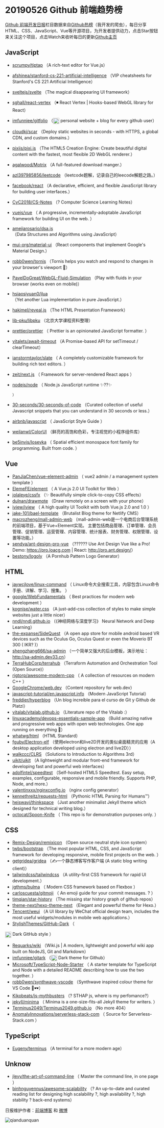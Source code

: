 # 20190526 Github 前端趋势榜

[Github 前端开发日报](http://caibaojian.com/c/news)栏目数据来自[Github热榜](http://news.caibaojian.com/)（我开发的爬虫），每日分享HTML、CSS、JavaScript、Vue等开源项目，为开发者提供动力，点击Star按钮来关注这个项目，点击Watch来收听每日的更新[Github主页](https://github.com/kujian/githubTrending)
## JavaScript

* [scrumpy/tiptap](https://github.com/scrumpy/tiptap) （A rich-text editor for Vue.js）
* [afshinea/stanford-cs-221-artificial-intelligence](https://github.com/afshinea/stanford-cs-221-artificial-intelligence) （VIP cheatsheets for Stanford's CS 221 Artificial Intelligence）
* [sveltejs/svelte](https://github.com/sveltejs/svelte) （The magical disappearing UI framework）
* [sghall/react-vertex](https://github.com/sghall/react-vertex) （◾️ React Vertex | Hooks-based WebGL library for React）
* [imfunniee/gitfolio](https://github.com/imfunniee/gitfolio) （<img class="emoji" title=":octocat:" alt=":octocat:" src="https://github.githubassets.com/images/icons/emoji/octocat.png" height="20" width="20" align="absmiddle"> personal website + blog for every github user）
* [cloudkj/scar](https://github.com/cloudkj/scar) （Deploy static websites in seconds - with HTTPS, a global CDN, and custom domains.）
* [pixijs/pixi.js](https://github.com/pixijs/pixi.js) （The HTML5 Creation Engine: Create beautiful digital content with the fastest, most flexible 2D WebGL renderer.）
* [agalwood/Motrix](https://github.com/agalwood/Motrix) （A full-featured download manger.）
* [azl397985856/leetcode](https://github.com/azl397985856/leetcode) （leetcode题解，记录自己的leecode解题之路。）
* [facebook/react](https://github.com/facebook/react) （A declarative, efficient, and flexible JavaScript library for building user interfaces.）
* [CyC2018/CS-Notes](https://github.com/CyC2018/CS-Notes) （? Computer Science Learning Notes）
* [vuejs/vue](https://github.com/vuejs/vue) （
        A progressive, incrementally-adoptable JavaScript framework for building UI on the web.
      ）
* [amejiarosario/dsa.js](https://github.com/amejiarosario/dsa.js) （Data Structures and Algorithms using JavaScript）
* [mui-org/material-ui](https://github.com/mui-org/material-ui) （React components that implement Google's Material Design.）
* [robb0wen/tornis](https://github.com/robb0wen/tornis) （Tornis helps you watch and respond to changes in your browser's viewport &#x1f332;）
* [PavelDoGreat/WebGL-Fluid-Simulation](https://github.com/PavelDoGreat/WebGL-Fluid-Simulation) （Play with fluids in your browser (works even on mobile)）
* [hsiaosiyuan0/jlua](https://github.com/hsiaosiyuan0/jlua) （Yet another Lua implementation in pure JavaScript.）
* [hakimel/reveal.js](https://github.com/hakimel/reveal.js) （The HTML Presentation Framework）
* [lib-pku/libpku](https://github.com/lib-pku/libpku) （北京大学课程资料整理）
* [prettier/prettier](https://github.com/prettier/prettier) （
        Prettier is an opinionated JavaScript formatter.
      ）
* [vitalets/await-timeout](https://github.com/vitalets/await-timeout) （A Promise-based API for setTimeout / clearTimeout）
* [ianstormtaylor/slate](https://github.com/ianstormtaylor/slate) （
        A completely customizable framework for building rich text editors.
      ）
* [zeit/next.js](https://github.com/zeit/next.js) （
        Framework for server-rendered React apps
      ）
* [nodejs/node](https://github.com/nodejs/node) （
        Node.js JavaScript runtime ✨??✨

      ）
* [30-seconds/30-seconds-of-code](https://github.com/30-seconds/30-seconds-of-code) （Curated collection of useful Javascript snippets that you can understand in 30 seconds or less.）
* [airbnb/javascript](https://github.com/airbnb/javascript) （
        JavaScript Style Guide
      ）
* [weilanwl/ColorUI](https://github.com/weilanwl/ColorUI) （鲜亮的高饱和色彩，专注视觉的小程序组件库）
* [be5invis/Iosevka](https://github.com/be5invis/Iosevka) （
        Spatial efficient monospace font family for programming. Built from code.
      ）

## Vue

* [PanJiaChen/vue-element-admin](https://github.com/PanJiaChen/vue-element-admin) （
        vue2 admin / a management system template
      ）
* [ElemeFE/element](https://github.com/ElemeFE/element) （
        A Vue.js 2.0 UI Toolkit for Web
      ）
* [jolaleye/cssfx](https://github.com/jolaleye/cssfx) （✨ Beautifully simple click-to-copy CSS effects）
* [dulnan/drawmote](https://github.com/dulnan/drawmote) （Draw remotely on a screen with your phone）
* [iview/iview](https://github.com/iview/iview) （
        A high quality UI Toolkit with both Vue.js 2.0 and 1.0
      ）
* [jake-101/bael-template](https://github.com/jake-101/bael-template) （Brutalist Blog theme for Netlify CMS）
* [macrozheng/mall-admin-web](https://github.com/macrozheng/mall-admin-web) （mall-admin-web是一个电商后台管理系统的前端项目，基于Vue+Element实现。 主要包括商品管理、订单管理、会员管理、促销管理、运营管理、内容管理、统计报表、财务管理、权限管理、设置等功能。）
* [sendya/ant-design-pro-vue](https://github.com/sendya/ant-design-pro-vue) （??‍???‍? Use Ant Design Vue like a Pro! Demo: <a href="https://pro.loacg.com" rel="nofollow">https://pro.loacg.com</a> | React: <a href="http://pro.ant.design/" rel="nofollow">http://pro.ant.design/</a>）
* [bestony/logoly](https://github.com/bestony/logoly) （A Pornhub Pattern Logo Generator）

## HTML

* [jaywcjlove/linux-command](https://github.com/jaywcjlove/linux-command) （
        Linux命令大全搜索工具，内容包含Linux命令手册、详解、学习、搜集。
      ）
* [google/WebFundamentals](https://github.com/google/WebFundamentals) （
        Best practices for modern web development
      ）
* [kognise/water.css](https://github.com/kognise/water.css) （A just-add-css collection of styles to make simple websites just a little nicer）
* [nndl/nndl.github.io](https://github.com/nndl/nndl.github.io) （《神经网络与深度学习》 Neural Network and Deep Learning）
* [the-expanse/SideQuest](https://github.com/the-expanse/SideQuest) （A open app store for mobile android based VR devices such as the Oculus Go, Oculus Quest or even the Moverio BT 300 ( IKR? )）
* [shengzhang666/sa-admin](https://github.com/shengzhang666/sa-admin) （一个简单又强大的后台模板，演示地址：<a href="http://sa-admin.dev33.cn" rel="nofollow">http://sa-admin.dev33.cn</a>）
* [TerraHubCorp/terrahub](https://github.com/TerraHubCorp/terrahub) （Terraform Automation and Orchestration Tool (Open Source)）
* [rigtorp/awesome-modern-cpp](https://github.com/rigtorp/awesome-modern-cpp) （
        A collection of resources on modern C++
      ）
* [GoogleChrome/web.dev](https://github.com/GoogleChrome/web.dev) （Content repository for web.dev）
* [javascript-tutorial/en.javascript.info](https://github.com/javascript-tutorial/en.javascript.info) （Modern JavaScript Tutorial）
* [freddier/hyperblog](https://github.com/freddier/hyperblog) （Un blog increíble para el curso de Git y Github de Platzi）
* [vitalab/vitalab.github.io](https://github.com/vitalab/vitalab.github.io) （Literature repo of the Vitalab :）
* [linuxacademy/devops-essentials-sample-app](https://github.com/linuxacademy/devops-essentials-sample-app) （Build amazing native and progressive web apps with open web technologies. One app running on everything &#x1f389;）
* [whatwg/html](https://github.com/whatwg/html) （HTML Standard）
* [fguby/Electron-elf](https://github.com/fguby/Electron-elf) （使用electron和live2D开发的类似桌面精灵的应用（A desktop application developed using electron and live2D））
* [walkccc/CLRS](https://github.com/walkccc/CLRS) （Solutions to Introduction to Algorithms 3rd）
* [uikit/uikit](https://github.com/uikit/uikit) （A lightweight and modular front-end framework for developing fast and powerful web interfaces）
* [adolfintel/speedtest](https://github.com/adolfintel/speedtest) （Self-hosted HTML5 Speedtest. Easy setup, examples, configurable, responsive and mobile friendly. Supports PHP, Node, and more.）
* [valentinxxx/nginxconfig.io](https://github.com/valentinxxx/nginxconfig.io) （nginx config generator）
* [kennethreitz/requests-html](https://github.com/kennethreitz/requests-html) （Pythonic HTML Parsing for Humans™）
* [heiswayi/thinkspace](https://github.com/heiswayi/thinkspace) （Just another minimalist Jekyll theme which designed for technical writing blog.）
* [octocat/Spoon-Knife](https://github.com/octocat/Spoon-Knife) （
        This repo is for demonstration purposes only.
      ）

## CSS

* [Remix-Design/remixicon](https://github.com/Remix-Design/remixicon) （Open source neutral style icon system）
* [twbs/bootstrap](https://github.com/twbs/bootstrap) （The most popular HTML, CSS, and JavaScript framework for developing responsive, mobile first projects on the web.
      ）
* [getgridea/gridea](https://github.com/getgridea/gridea) （✍️一个静态博客写作客户端 (A static blog writing client)）
* [tailwindcss/tailwindcss](https://github.com/tailwindcss/tailwindcss) （A utility-first CSS framework for rapid UI development.）
* [jgthms/bulma](https://github.com/jgthms/bulma) （
        Modern CSS framework based on Flexbox
      ）
* [carloscuesta/gitmoji](https://github.com/carloscuesta/gitmoji) （
        An emoji guide for your commit messages. ? 
      ）
* [timqian/star-history](https://github.com/timqian/star-history) （The missing star history graph of github repos）
* [theme-next/hexo-theme-next](https://github.com/theme-next/hexo-theme-next) （Elegant and powerful theme for Hexo.）
* [Tencent/weui](https://github.com/Tencent/weui) （A UI library by WeChat official design team, includes the most useful widgets/modules in mobile web applications.）
* [StylishThemes/GitHub-Dark](https://github.com/StylishThemes/GitHub-Dark) （
        
<img class="emoji" title=":octocat:" alt=":octocat:" src="https://assets-cdn.github.com/images/icons/emoji/octocat.png" height="20" width="20" align="absmiddle"> Dark GitHub style
      ）
* [Requarks/wiki](https://github.com/Requarks/wiki) （Wiki.js | A modern, lightweight and powerful wiki app built on NodeJS, Git and Markdown）
* [imfunniee/gitark](https://github.com/imfunniee/gitark) （<img class="emoji" title=":octocat:" alt=":octocat:" src="https://github.githubassets.com/images/icons/emoji/octocat.png" height="20" width="20" align="absmiddle"> Dark theme for Github）
* [Microsoft/TypeScript-Node-Starter](https://github.com/Microsoft/TypeScript-Node-Starter) （
        A starter template for TypeScript and Node with a detailed README describing how to use the two together.
      ）
* [robb0wen/synthwave-vscode](https://github.com/robb0wen/synthwave-vscode) （Synthwave inspired colour theme for VS Code &#x1f305;&#x1f576;）
* [Kikobeats/js-mythbusters](https://github.com/Kikobeats/js-mythbusters) （? STHAP js, where is my perfomance?）
* [jekyll/minima](https://github.com/jekyll/minima) （
        Minima is a one-size-fits-all Jekyll theme for writers.
      ）
* [Terminus2049/Terminus2049.github.io](https://github.com/Terminus2049/Terminus2049.github.io) （No more 404）
* [AnomalyInnovations/serverless-stack-com](https://github.com/AnomalyInnovations/serverless-stack-com) （
        Source for Serverless-Stack.com
      ）

## TypeScript

* [Eugeny/terminus](https://github.com/Eugeny/terminus) （A terminal for a more modern age）

## Unknow

* [jlevy/the-art-of-command-line](https://github.com/jlevy/the-art-of-command-line) （
        Master the command line, in one page
      ）
* [binhnguyennus/awesome-scalability](https://github.com/binhnguyennus/awesome-scalability) （? An up-to-date and curated reading list for designing high scalability ?, high availability ?, high stability ? back-end systems）


日报维护作者：[前端博客](http://caibaojian.com/) 和 [微博](http://caibaojian.com/go/weibo)

![qianduanquan](https://user-images.githubusercontent.com/3055447/38468989-651132ac-3b80-11e8-8e6b-15122322a9d7.png)